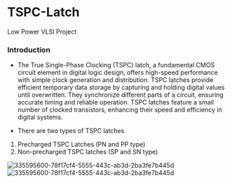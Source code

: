 # TSPC-Latch
Low Power VLSI Project

### Introduction

* The True Single-Phase Clocking (TSPC) latch, a fundamental CMOS circuit element in digital logic design, offers high-speed performance with simple clock generation and distribution. TSPC latches provide efficient temporary data storage by capturing and holding digital values until overwritten. They synchronize different parts of a circuit, ensuring accurate timing and reliable operation. TSPC latches feature a small number of clocked transistors, enhancing their speed and efficiency in digital systems. 

* There are two types of  TSPC latches
1. Precharged TSPC Latches (PN and PP type)
2. Non-precharged TSPC latches (SP and SN type)

![335595600-78f17cf4-5555-443c-ab3d-2ba3fe7b445d](https://github.com/Karthik-6362/TSPC-Latch/assets/137412032/7af11924-e17f-4bb3-91ae-2d99a3a90589)
![335595600-78f17cf4-5555-443c-ab3d-2ba3fe7b445d](https://github.com/Karthik-6362/TSPC-Latch/assets/137412032/7af11924-e17f-4bb3-91ae-2d99a3a90589)


